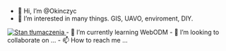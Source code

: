 - 👋 Hi, I’m @Okinczyc
- 👀 I’m interested in many things. GIS, UAVO, enviroment, DIY. <a href="https://hosted.weblate.org/engage/webodm/pl/">
<img src="https://hosted.weblate.org/widgets/webodm/pl/svg-badge.svg" alt="Stan tłumaczenia" />
</a>
- 🌱 I’m currently learning WebODM
- 💞️ I’m looking to collaborate on ...
- 📫 How to reach me ...

<!---
Okinczyc/Okinczyc is a ✨ special ✨ repository because its `README.md` (this file) appears on your GitHub profile.
You can click the Preview link to take a look at your changes.
--->
